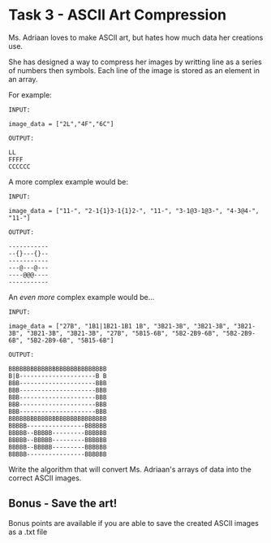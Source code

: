 # Task 3 - ASCII Art Compression

Ms. Adriaan loves to make ASCII art, but hates how much data her creations use.

She has designed a way to compress her images by writting line as a series of numbers then symbols. Each line of the image is stored as an element in an array.

For example:
```
INPUT:

image_data = ["2L","4F","6C"]
```
```
OUTPUT:

LL
FFFF
CCCCCC

```

A more complex example would be:
```
INPUT:

image_data = ["11-", "2-1{1}3-1{1}2-", "11-", "3-1@3-1@3-", "4-3@4-", "11-"]
```
```
OUTPUT:

-----------
--{}---{}--
-----------
---@---@---
----@@@----
-----------

```


An *even more* complex example would be...
```
INPUT:

image_data = ["27B", "1B1|1B21-1B1 1B", "3B21-3B", "3B21-3B", "3B21-3B", "3B21-3B", "3B21-3B", "27B", "5B15-6B", "5B2-2B9-6B", "5B2-2B9-6B", "5B2-2B9-6B", "5B15-6B"]
``` 
```
OUTPUT:

BBBBBBBBBBBBBBBBBBBBBBBBBBB
B|B---------------------B B
BBB---------------------BBB
BBB---------------------BBB
BBB---------------------BBB
BBB---------------------BBB
BBB---------------------BBB
BBBBBBBBBBBBBBBBBBBBBBBBBBB
BBBBB----------------BBBBBB
BBBBB--BBBBB---------BBBBBB
BBBBB--BBBBB---------BBBBBB
BBBBB--BBBBB---------BBBBBB
BBBBB----------------BBBBBB
```

Write the algorithm that will convert Ms. Adriaan's arrays of data into the correct ASCII images.

## Bonus - Save the art!

Bonus points are available if you are able to save the created ASCII images as a .txt file